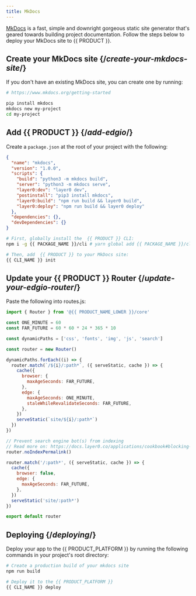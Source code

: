 ```yaml
---
title: MkDocs
---
```


[MkDocs](https://www.mkdocs.org/) is a fast, simple and downright gorgeous static site generator that's geared towards building project documentation. Follow the steps below to deploy your MkDocs site to {{ PRODUCT }}.

## Create your MkDocs site {/*create-your-mkdocs-site*/}

If you don't have an existing MkDocs site, you can create one by running:

```bash
# https://www.mkdocs.org/getting-started

pip install mkdocs
mkdocs new my-project
cd my-project
```

## Add {{ PRODUCT }} {/*add-edgio*/}

Create a `package.json` at the root of your project with the following:
```json
{
  "name": "mkdocs",
  "version": "1.0.0",
  "scripts": {
    "build": "python3 -m mkdocs build",
    "server": "python3 -m mkdocs serve",
    "layer0:dev": "layer0 dev",
    "postinstall": "pip3 install mkdocs",
    "layer0:build": "npm run build && layer0 build",
    "layer0:deploy": "npm run build && layer0 deploy"
  },
  "dependencies": {},
  "devDependencies": {}
}
```

```bash
# First, globally install the  {{ PRODUCT }} CLI:
npm i -g {{ PACKAGE_NAME }}/cli # yarn global add {{ PACKAGE_NAME }}/cli

# Then, add  {{ PRODUCT }} to your MkDocs site:
{{ CLI_NAME }} init
```

## Update your {{ PRODUCT }} Router {/*update-your-edgio-router*/}

Paste the following into routes.js:

```js
import { Router } from '@{{ PRODUCT_NAME_LOWER }}/core'

const ONE_MINUTE = 60
const FAR_FUTURE = 60 * 60 * 24 * 365 * 10

const dynamicPaths = ['css', 'fonts', 'img', 'js', 'search']

const router = new Router()

dynamicPaths.forEach((i) => {
  router.match(`/${i}/:path*`, ({ serveStatic, cache }) => {
    cache({
      browser: {
        maxAgeSeconds: FAR_FUTURE,
      },
      edge: {
        maxAgeSeconds: ONE_MINUTE,
        staleWhileRevalidateSeconds: FAR_FUTURE,
      },
    })
    serveStatic(`site/${i}/:path*`)
  })
})

// Prevent search engine bot(s) from indexing
// Read more on: https://docs.layer0.co/applications/cookbook#blocking-search-engine-crawlers
router.noIndexPermalink()

router.match('/:path*', ({ serveStatic, cache }) => {
  cache({
    browser: false,
    edge: {
      maxAgeSeconds: FAR_FUTURE,
    },
  })
  serveStatic('site/:path*')
})

export default router
```

## Deploying {/*deploying*/}

Deploy your app to the {{ PRODUCT_PLATFORM }} by running the following commands in your project's root directory:

```bash
# Create a production build of your mkdocs site
npm run build

# Deploy it to the {{ PRODUCT_PLATFORM }}
{{ CLI_NAME }} deploy
```
